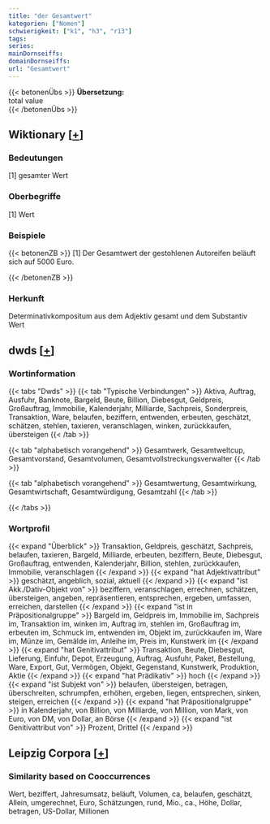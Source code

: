 ```yaml
---
title: "der Gesamtwert"
kategorien: ["Nomen"]
schwierigkeit: ["k1", "h3", "r13"]
tags:
series:
mainDornseiffs:
domainDornseiffs:
url: "Gesamtwert"
---
```


{{< betonenÜbs >}}
**Übersetzung:**  
total value  
{{< /betonenÜbs >}}

## Wiktionary [[+](https://de.wiktionary.org/wiki/Gesamtwert)]

### Bedeutungen
[1] gesamter Wert  

### Oberbegriffe
[1] Wert  

### Beispiele
{{< betonenZB >}}
[1] Der Gesamtwert der gestohlenen Autoreifen beläuft sich auf 5000 Euro.  

{{< /betonenZB >}}
### Herkunft
Determinativkompositum aus dem Adjektiv gesamt und dem Substantiv Wert  



## dwds [[+](https://www.dwds.de/wb/Gesamtwert)]

### Wortinformation
{{< tabs "Dwds" >}}
{{< tab "Typische Verbindungen" >}}
Aktiva, Auftrag, Ausfuhr, Banknote, Bargeld, Beute, Billion, Diebesgut, Geldpreis, Großauftrag, Immobilie, Kalenderjahr, Milliarde, Sachpreis, Sonderpreis, Transaktion, Ware, belaufen, beziffern, entwenden, erbeuten, geschätzt, schätzen, stehlen, taxieren, veranschlagen, winken, zurückkaufen, übersteigen
{{< /tab >}}

{{< tab "alphabetisch vorangehend" >}}
Gesamtwerk, Gesamtweltcup, Gesamtvorstand, Gesamtvolumen, Gesamtvollstreckungsverwalter
{{< /tab >}}

{{< tab "alphabetisch vorangehend" >}}
Gesamtwertung, Gesamtwirkung, Gesamtwirtschaft, Gesamtwürdigung, Gesamtzahl
{{< /tab >}}

{{< /tabs >}}

### Wortprofil
{{< expand "Überblick" >}} Transaktion, Geldpreis, geschätzt, Sachpreis, belaufen, taxieren, Bargeld, Milliarde, erbeuten, beziffern, Beute, Diebesgut, Großauftrag, entwenden, Kalenderjahr, Billion, stehlen, zurückkaufen, Immobilie, veranschlagen {{< /expand >}}
{{< expand "hat Adjektivattribut" >}} geschätzt, angeblich, sozial, aktuell {{< /expand >}}
{{< expand "ist Akk./Dativ-Objekt von" >}} beziffern, veranschlagen, errechnen, schätzen, übersteigen, angeben, repräsentieren, entsprechen, ergeben, umfassen, erreichen, darstellen {{< /expand >}}
{{< expand "ist in Präpositionalgruppe" >}} Bargeld im, Geldpreis im, Immobilie im, Sachpreis im, Transaktion im, winken im, Auftrag im, stehlen im, Großauftrag im, erbeuten im, Schmuck im, entwenden im, Objekt im, zurückkaufen im, Ware im, Münze im, Gemälde im, Anleihe im, Preis im, Kunstwerk im {{< /expand >}}
{{< expand "hat Genitivattribut" >}} Transaktion, Beute, Diebesgut, Lieferung, Einfuhr, Depot, Erzeugung, Auftrag, Ausfuhr, Paket, Bestellung, Ware, Export, Gut, Vermögen, Objekt, Gegenstand, Kunstwerk, Produktion, Aktie {{< /expand >}}
{{< expand "hat Prädikativ" >}} hoch {{< /expand >}}
{{< expand "ist Subjekt von" >}} belaufen, übersteigen, betragen, überschreiten, schrumpfen, erhöhen, ergeben, liegen, entsprechen, sinken, steigen, erreichen {{< /expand >}}
{{< expand "hat Präpositionalgruppe" >}} in Kalenderjahr, von Billion, von Milliarde, von Million, von Mark, von Euro, von DM, von Dollar, an Börse {{< /expand >}}
{{< expand "ist Genitivattribut von" >}} Prozent, Drittel {{< /expand >}}

## Leipzig Corpora [[+](https://corpora.uni-leipzig.de/en/res?word=Gesamtwert&corpusId=deu_newscrawl-public_2018)]


### Similarity based on Cooccurrences
Wert, beziffert, Jahresumsatz, beläuft, Volumen, ca, belaufen, geschätzt, Allein, umgerechnet, Euro, Schätzungen, rund, Mio., ca., Höhe, Dollar, betragen, US-Dollar, Millionen

